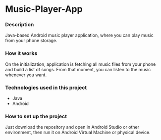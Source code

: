 # Music-Player-App

### Description
Java-based Android music player application, where you can play music from your phone storage.

### How it works
On the initialization, application is fetching all music files from your phone and build a list of songs. From that moment, you can listen to the music whenever you want.

### Technologies used in this project
* Java
* Android

### How to set up the project
Just download the repository and open in Android Studio or other environment, then run it on Android Virtual Machine or physical device.
